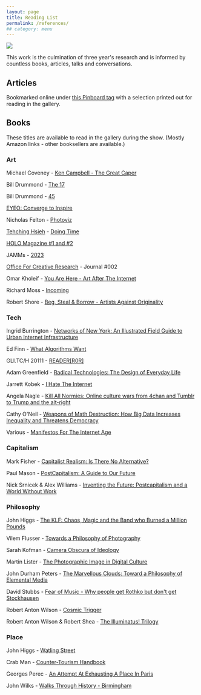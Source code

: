 ```yaml
---
layout: page
title: Reading List
permalink: /references/
## category: menu
---
```


![](http://instructionsforhumans.com/images/bookshelf.jpg)

This work is the culmination of three year's research and is informed by countless books, articles, talks and conversations. 

## Articles

Bookmarked online under [this Pinboard tag](https://pinboard.in/u:peteashton/t:ifh/) with a selection printed out for reading in the gallery.

## Books

These titles are available to read in the gallery during the show. (Mostly Amazon links - other booksellers are available.)

### Art

Michael Coveney - [Ken Campbell - The Great Caper](http://amzn.to/2giZX4K)

Bill Drummond - [The 17](http://amzn.to/2gapTMd)

Bill Drummond - [45](http://amzn.to/2kOsGQb)

[EYEO: Converge to Inspire](https://eyeo.wufoo.com/forms/q14qdaoz0yfrio0/)

Nicholas Felton - [Photoviz](http://amzn.to/2ga5pTI)

[Tehching Hsieh](https://en.wikipedia.org/wiki/Tehching_Hsieh) - [Doing Time](http://www.taiwaninvenice.org)

[HOLO Magazine #1 and #2](http://holo-magazine.com/)

JAMMs - [2023](http://amzn.to/2giMxWo)

[Office For Creative Research](https://ocr.nyc) - Journal #002

Omar Kholeif - [You Are Here - Art After The Internet](http://amzn.to/2wUANMP)

Richard Moss - [Incoming](http://amzn.to/2wUy71D) 

Robert Shore - [Beg, Steal & Borrow - Artists Against Originality](http://amzn.to/2gh325a)

### Tech

Ingrid Burrington - [Networks of New York: An Illustrated Field Guide to Urban Internet Infrastructure](http://amzn.to/2tCcPU7)

Ed Finn - [What Algorithms Want](http://amzn.to/2kO3LMQ)

GLI.TC/H 20111 - [READER[R0R]](https://www.scribd.com/document/164719786/GLI-TC-H-20111-READER-ROR)

Adam Greenfield - [Radical Technologies: The Design of Everyday Life](http://amzn.to/2tCoSR2)

Jarrett Kobek - [I Hate The Internet](http://amzn.to/2yh04EP)

Angela Nagle - [Kill All Normies: Online culture wars from 4chan and Tumblr to Trump and the alt-right](http://amzn.to/2uyXCY0)

Cathy O'Neil - [Weapons of Math Destruction: How Big Data Increases Inequality and Threatens Democracy](http://amzn.to/2tCyLyn)

Various - [Manifestos For The Internet Age](http://amzn.to/2xGe1N9)


### Capitalism

Mark Fisher - [Capitalist Realism: Is There No Alternative?](http://amzn.to/2txYgpg)

Paul Mason - [PostCapitalism: A Guide to Our Future](http://amzn.to/2tCMdSF)

Nick Srnicek & Alex Williams - [Inventing the Future: Postcapitalism and a World Without Work](http://amzn.to/2tn3bt3)

### Philosophy 

John Higgs - [The KLF: Chaos, Magic and the Band who Burned a Million Pounds](http://amzn.to/2uvLfMH)

Vilem Flusser - [Towards a Philosophy of Photography](http://amzn.to/2uF8DI4)

Sarah Kofman - [Camera Obscura of Ideology](http://amzn.to/2ykUQpf)

Martin Lister - [The Photographic Image in Digital Culture](http://amzn.to/2gFoSfw)

John Durham Peters - [The Marvellous Clouds: Toward a Philosophy of Elemental Media](http://amzn.to/2uziONx)

David Stubbs - [Fear of Music - Why people get Rothko but don't get Stockhausen](http://amzn.to/2xHFVIm)

Robert Anton Wilson - [Cosmic Trigger](http://amzn.to/2tmium5)

Robert Anton Wilson & Robert Shea - [The Illuminatus! Trilogy](http://amzn.to/2gbLzr6)

### Place

John Higgs - [Watling Street](http://amzn.to/2yiChUQ)

Crab Man - [Counter-Tourism Handbook](http://amzn.to/2yiHADY)

Georges Perec - [An Attempt At Exhausting A Place In Paris](http://amzn.to/2wVLRJF)

John Wilks - [Walks Through History - Birmingham](http://amzn.to/2wWnQlp)
